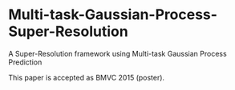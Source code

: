 # Multi-task-Gaussian-Process-Super-Resolution
A Super-Resolution framework using Multi-task Gaussian Process Prediction

This paper is accepted as BMVC 2015 (poster).
